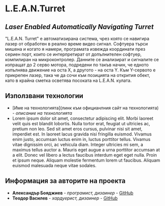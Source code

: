 # **L.E.A.N.Turret**
## *Laser Enabled Automatically Navigating Turret*




"L.E.A.N. Turret" е автоматизирана система, чрез която се навигира лазер от обработен в реално време видео сигнал. Софтуера търси мишена и когато я намери, програмата 
извежда координати през сериен порт, които се интерпретират от допълнителен софтуер, компилиран на микроконтролер. Данните се анализират и сигналите се изпращат до 2 
серво мотора, подредени по такъв начин, че едното изпълнява движение на оста Х, а другото - на оста Y. Към Y-сервото е прикрепен лазер, така че да сочи към позицията 
на открития обект, като в крайна сметка осветява посоката на L.E.A.N. кулата.






## Използвани технологии

* [Име на технологията](линк към официанлния сайт на технологията) - *описание на технологията*
* Lorem ipsum dolor sit amet, consectetur adipiscing elit. Morbi laoreet velit quis est blandit lobortis. Nulla tortor erat, feugiat ut ultricies ac, pretium non leo. Sed sit amet eros cursus, pulvinar nisi sit amet, imperdiet est. In laoreet lacus gravida nisi fringilla euismod. Vivamus enim justo, accumsan luctus enim in, luctus porttitor tellus. Vivamus vitae dignissim orci, ac vehicula diam. Integer ultricies mi sem, a maximus tellus auctor a. Mauris eget augue a urna porttitor accumsan at a elit. Donec vel libero a lectus faucibus interdum eget eget nulla. Proin et ipsum neque. Aliquam molestie fermentum lorem ut faucibus. Aliquam euismod malesuada neque vitae sodales.

## Информация за авторите на проекта

* **Александър Бояджиев** - *програмист, дизаинер* - [GitHub](https://github.com/AHumbeBarcode)
* **Теодор Василев** - *хардуерист, дизаинер* - [GitHub](https://github.com/Riracien)
















